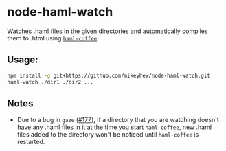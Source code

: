 # node-haml-watch

Watches .haml files in the given directories and automatically compiles them to .html using [`haml-coffee`](https://github.com/netzpirat/haml-coffee#v0.1.0).

## Usage:

```bash
npm install -g git+https://github.com/mikeyhew/node-haml-watch.git
haml-watch ./dir1 ./dir2 ...
```

## Notes

- Due to a bug in `gaze` ([#177](https://github.com/shama/gaze/issues/177)), if a directory that you are watching doesn't have any .haml files in it at the time you start `haml-coffee`, new .haml files added to the directory won't be noticed until `haml-coffee` is restarted. 
